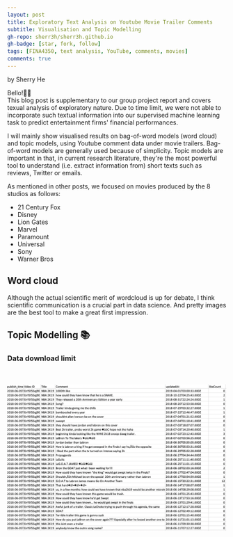```yaml
---
layout: post
title: Exploratory Text Analysis on Youtube Movie Trailer Comments
subtitle: Visualisation and Topic Modelling
gh-repo: sherr3h/sherr3h.github.io
gh-badge: [star, fork, follow]
tags: [FINA4350, text analysis, YouTube, comments, movies]
comments: true
---
```

by Sherry He

Bello!👋🏽<br />
This blog post is supplementary to our group project report and covers texual analysis of exploratory nature. Due to time limit, we were not able to incorporate such textual information into our supervised machine learning task to predict entertainment firms' financial performances.

I will mainly show visualised results on bag-of-word models (word cloud) and topic models, using Youtube comment data under movie trailers. Bag-of-word models are generally used because of simplicity. Topic models are important in that, in current research literature, they're the most powerful tool to understand (i.e. extract information from) short texts such as reviews, Twitter or emails.

As mentioned in other posts, we focused on movies produced by the 8 studios as follows:
* 21 Century Fox
* Disney
* Lion Gates
* Marvel
* Paramount 
* Universal
* Sony
* Warner Bros

## Word cloud ## 
Although the actual scientific merit of wordcloud is up for debate, I think scientific communication is a crucial part in data science. And pretty images are the best tool to make a great first impression.

## Topic Modelling 📚 ## 

### Data download limit ### 
<br /><br />
![try](/img/output_nba.png)
